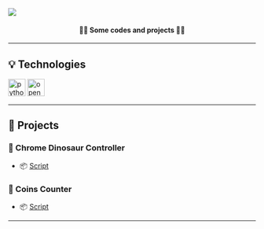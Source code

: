  <img align="center" src="https://i.imgur.com/LSgh5aG.gif">
 <h4 align="center">👨‍💻 Some codes and projects 👨‍💻</h4>

<hr>

## 💡 Technologies

  <p align="left">
    <img src="https://i.imgur.com/BgjSjn9.png" alt="python" width="35" height="35"/>
    <img src="https://upload.wikimedia.org/wikipedia/commons/thumb/3/32/OpenCV_Logo_with_text_svg_version.svg/1200px-OpenCV_Logo_with_text_svg_version.svg.png" alt="opencv" width="35" height="35"/>

  </p>
<hr>

## 📜 Projects

### 📍 Chrome Dinosaur Controller

- 📦 [Script](https://github.com/dsperax/python/blob/main/computer-vision/projects/dinosaur-control.py)

### 📍 Coins Counter

- 📦 [Script](https://github.com/dsperax/python/blob/main/computer-vision/projects/counting_coins.py)


<hr> 
